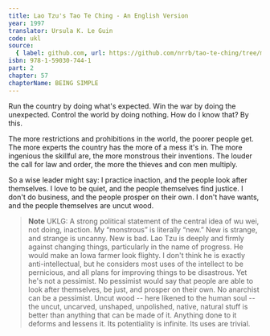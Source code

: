 ```yaml
---
title: Lao Tzu's Tao Te Ching - An English Version
year: 1997
translator: Ursula K. Le Guin
code: ukl
source:
  { label: github.com, url: https://github.com/nrrb/tao-te-ching/tree/master }
isbn: 978-1-59030-744-1
part: 2
chapter: 57
chapterName: BEING SIMPLE
---
```


Run the country by doing what's expected.
Win the war by doing the unexpected.
Control the world by doing nothing.
How do I know that?
By this.

The more restrictions and prohibitions in the world,
the poorer people get.
The more experts the country has
the more of a mess it's in.
The more ingenious the skillful are,
the more monstrous their inventions.
The louder the call for law and order,
the more the thieves and con men multiply.

So a wise leader might say:
I practice inaction, and the people look after themselves.
I love to be quiet, and the people themselves find justice.
I don't do business, and the people prosper on their own.
I don't have wants, and the people themselves are uncut wood.

> **Note** UKLG: A strong political statement of the central idea of wu wei, not doing, inaction.
> My “monstrous” is literally “new.” New is strange, and strange is uncanny. New is bad. Lao Tzu is deeply and firmly against changing things, particularly in the name of progress. He would make an Iowa farmer look flighty. I don't think he is exactly anti-intellectual, but he considers most uses of the intellect to be pernicious, and all plans for improving things to be disastrous. Yet he's not a pessimist. No pessimist would say that people are able to look after themselves, be just, and prosper on their own. No anarchist can be a pessimist.
> Uncut wood -- here likened to the human soul -- the uncut, uncarved, unshaped, unpolished, native, natural stuff is better than anything that can be made of it. Anything done to it deforms and lessens it. Its potentiality is infinite. Its uses are trivial.
